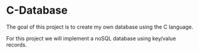 # C-Database

The goal of this project is to create my own database using the C language.

For this project we will implement a noSQL database using key/value records.

